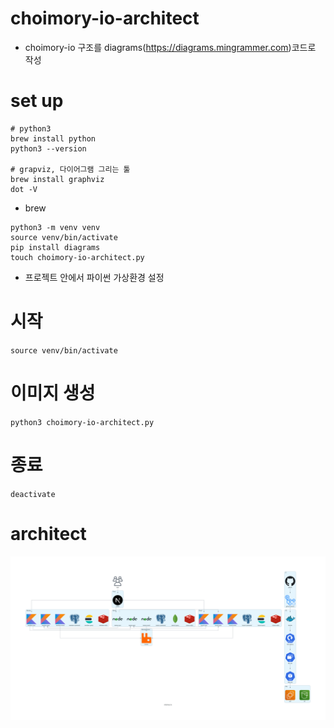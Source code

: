# choimory-io-architect

- choimory-io 구조를 diagrams(https://diagrams.mingrammer.com)코드로 작성

# set up

```shell
# python3
brew install python
python3 --version

# grapviz, 다이어그램 그리는 툴
brew install graphviz
dot -V
```

- brew

```shell
python3 -m venv venv
source venv/bin/activate
pip install diagrams
touch choimory-io-architect.py
```

- 프로젝트 안에서 파이썬 가상환경 설정

# 시작

`source venv/bin/activate`

# 이미지 생성

`python3 choimory-io-architect.py`

# 종료

`deactivate`

# architect

![architect](./choimory-io.png)